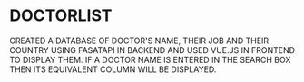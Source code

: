 # DOCTORLIST

CREATED A DATABASE OF DOCTOR'S NAME, THEIR JOB AND THEIR COUNTRY USING FASATAPI IN BACKEND AND USED VUE.JS IN FRONTEND TO DISPLAY THEM.
IF A DOCTOR NAME IS ENTERED IN THE SEARCH BOX THEN ITS EQUIVALENT COLUMN WILL BE DISPLAYED.
